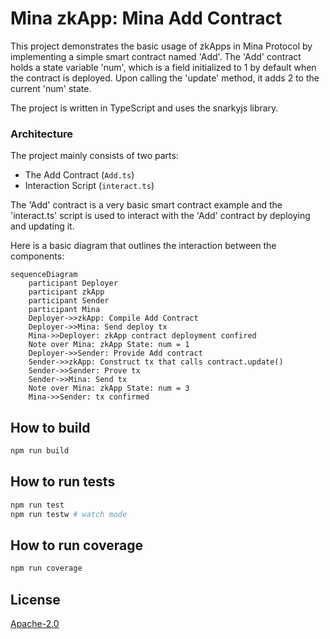 # Mina zkApp: Mina Add Contract

This project demonstrates the basic usage of zkApps in Mina Protocol by implementing a simple smart contract named 'Add'. The 'Add' contract holds a state variable 'num', which is a field initialized to 1 by default when the contract is deployed. Upon calling the 'update' method, it adds 2 to the current 'num' state.

The project is written in TypeScript and uses the snarkyjs library.

### Architecture

The project mainly consists of two parts:

- The Add Contract (`Add.ts`)
- Interaction Script (`interact.ts`)

The 'Add' contract is a very basic smart contract example and the 'interact.ts' script is used to interact with the 'Add' contract by deploying and updating it.

Here is a basic diagram that outlines the interaction between the components:

```mermaid
sequenceDiagram
    participant Deployer
    participant zkApp
    participant Sender
    participant Mina
    Deployer->>zkApp: Compile Add Contract
    Deployer->>Mina: Send deploy tx
    Mina->>Deployer: zkApp contract deployment confired
    Note over Mina: zkApp State: num = 1
    Deployer->>Sender: Provide Add contract
    Sender->>zkApp: Construct tx that calls contract.update()
    Sender->>Sender: Prove tx
    Sender->>Mina: Send tx
    Note over Mina: zkApp State: num = 3
    Mina->>Sender: tx confirmed
```

## How to build

```sh
npm run build
```

## How to run tests

```sh
npm run test
npm run testw # watch mode
```

## How to run coverage

```sh
npm run coverage
```

## License

[Apache-2.0](LICENSE)
